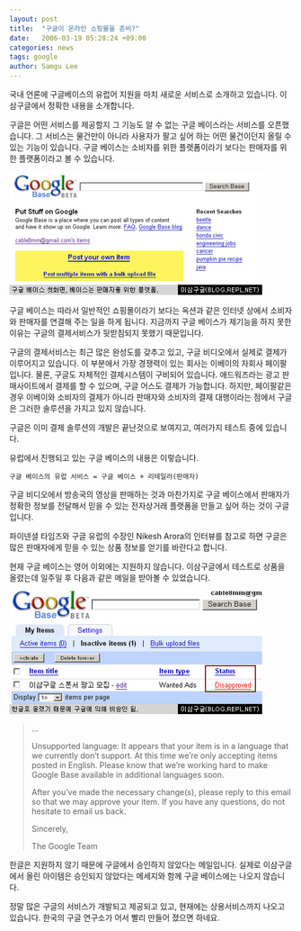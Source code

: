 ```yaml
---
layout: post
title:  "구글이 온라인 쇼핑몰을 준비?"
date:   2006-03-19 05:28:24 +09:00
categories: news
tags: google
author: Samgu Lee
---
```

국내 언론에 구글베이스의 유럽어 지원을 마치 새로운 서비스로 소개하고 있습니다. 이삼구글에서 정확한 내용을 소개합니다.

구글은 어떤 서비스를 제공할지 그 기능도 알 수 없는 구글 베이스라는 서비스를 오픈했습니다. 그 서비스는 물건만이 아니라 사용자가 팔고 싶어 하는 어떤 물건이던지 올릴 수 있는 기능이 있습니다. 구글 베이스는 소비자를 위한 플랫폼이라기 보다는 판매자를 위한 플랫폼이라고 볼 수 있습니다.

![구글 베이스의 홈페이지](/assets/google_base_homepage.jpg)

구글 베이스는 따라서 일반적인 쇼핑몰이라기 보다는 옥션과 같은 인터넷 상에서 소비자와 판매자를 연결해 주는 일을 하게 됩니다. 지금까지 구글 베이스가 제기능을 하지 못한 이유는 구글의 결제서비스가 뒷받침되지 못했기 때문입니다.

구글의 결제서비스는 최근 많은 완성도를 갖추고 있고, 구글 비디오에서 실제로 결제가 이루어지고 있습니다. 이 부분에서 가장 경쟁력이 있는 회사는 이베이의 자회사 페이팔입니다. 물론, 구글도 자체적인 결제시스템이 구비되어 있습니다. 애드워즈라는 광고 판매사이트에서 결제를 할 수 있으며, 구글 어스도 결제가 가능합니다. 하지만, 페이팔같은 경우 이베이와 소비자의 결제가 아니라 판매자와 소비자의 결재 대행이라는 점에서 구글은 그러한 솔루션을 가지고 있지 않습니다.

구글은 이미 결제 솔루션의 개발은 끝난것으로 보여지고, 여러가지 테스트 중에 있습니다.

유럽에서 진행되고 있는 구글 베이스의 내용은 이렇습니다.

    구글 베이스의 유럽 서비스 = 구글 베이스 + 리테일러(판매자)

구글 비디오에서 방송국의 영상을 판매하는 것과 마찬가지로 구글 베이스에서 판매자가 정확한 정보를 전달해서 믿을 수 있는 전자상거래 플랫폼을 만들고 싶어 하는 것이 구글입니다.

파이넨셜 타임즈와 구글 유럽의 수장인 Nikesh Arora의 인터뷰를 참고로 하면 구글은 많은 판매자에게 믿을 수 있는 상품 정보를 얻기를 바란다고 합니다.

현재 구글 베이스는 영어 이외에는 지원하지 않습니다. 이삼구글에서 테스트로 상품을 올렸는데 일주일 후 다음과 같은 메일을 받아볼 수 있었습니다.

![구글 베이스는 한글을 지원하지 않는다](/assets/google_base_disapproved.jpg)

> ...
>
> Unsupported language: It appears that your item is in a language that we currently don&#8217;t support. At this time we&#8217;re only accepting items posted in English. Please know that we&#8217;re working hard to make Google Base available in additional languages soon.
>
> After you&#8217;ve made the necessary change(s), please reply to this email so that we may approve your item. If you have any questions, do not hesitate to email us back.
>
> Sincerely,
>
> The Google Team

한글은 지원하지 않기 때문에 구글에서 승인하지 않았다는 메일입니다. 실제로 이삼구글에서 올린 아이템은 승인되지 않았다는 메세지와 함께 구글 베이스에는 나오지 않습니다.

정말 많은 구글의 서비스가 개발되고 제공되고 있고, 현재에는 상용서비스까지 나오고 있습니다. 한국의 구글 연구소가 어서 빨리 만들어 졌으면 하네요.
